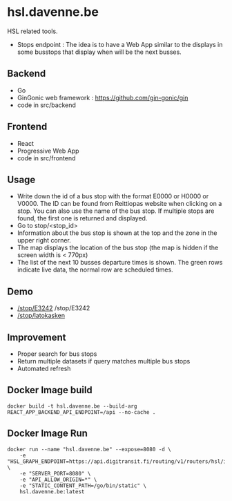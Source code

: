 # hsl.davenne.be
HSL related tools.
- Stops endpoint : The idea is to have a Web App similar to the displays in some busstops that display when will be the next busses.

## Backend
- Go
- GinGonic web framework : https://github.com/gin-gonic/gin
- code in src/backend

## Frontend
- React
- Progressive Web App
- code in src/frontend

## Usage
- Write down the id of a bus stop with the format E0000 or H0000 or V0000. The ID can be found from Reittiopas website when clicking on a stop. You can also use the name of the bus stop. If multiple stops are found, the first one is returned and displayed.  
- Go to stop/<stop_id>  
- Information about the bus stop is shown at the top and the zone in the upper right corner.
- The map displays the location of the bus stop (the map is hidden if the screen width is < 770px)
- The list of the next 10 busses departure times is shown. The green rows indicate live data, the normal row are scheduled times.

## Demo
- [/stop/E3242](https://hsl.davenne.be/stop/E3242) /stop/E3242
- [/stop/latokasken](https://hsl.davenne.be/stop/latokasken)

## Improvement
- Proper search for bus stops
- Return multiple datasets if query matches multiple bus stops
- Automated refresh

## Docker Image build
```console
docker build -t hsl.davenne.be --build-arg REACT_APP_BACKEND_API_ENDPOINT=/api --no-cache .
```
## Docker Image Run
```console
docker run --name "hsl.davenne.be" --expose=8080 -d \
    -e "HSL_GRAPH_ENDPOINT=https://api.digitransit.fi/routing/v1/routers/hsl/index/graphql" \
    -e "SERVER_PORT=8080" \
    -e "API_ALLOW_ORIGIN=*" \
    -e "STATIC_CONTENT_PATH=/go/bin/static" \
    hsl.davenne.be:latest
```